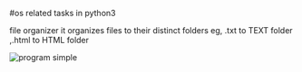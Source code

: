 
#os related tasks in python3


file organizer it organizes files to their distinct folders eg, .txt to TEXT folder ,.html to HTML folder

![program simple](/Pictures/a1.png)
